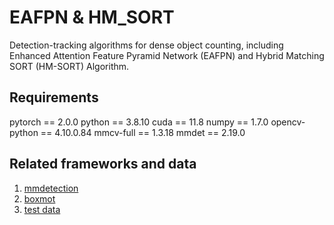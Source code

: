 # EAFPN & HM_SORT
Detection-tracking algorithms for dense object counting, including Enhanced Attention Feature Pyramid Network (EAFPN) and Hybrid Matching SORT (HM-SORT) Algorithm.

## Requirements
pytorch == 2.0.0
python == 3.8.10
cuda == 11.8
numpy == 1.7.0
opencv-python == 4.10.0.84
mmcv-full == 1.3.18
mmdet == 2.19.0

## Related frameworks and data
1. [mmdetection](https://github.com/open-mmlab/mmdetection)
2. [boxmot](https://github.com/mikel-brostrom/boxmot)
3. [test data]()
